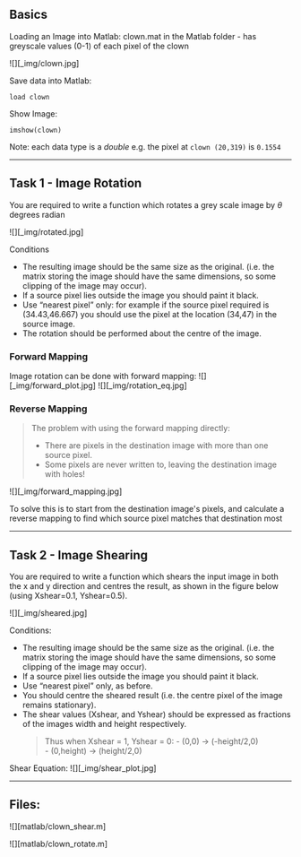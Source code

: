 ## Basics

Loading an Image into Matlab:
clown.mat in the Matlab folder - has greyscale values (0-1) of each pixel of the clown

![][_img/clown.jpg]

Save data into Matlab:
``` 
load clown
```

Show Image:
```
imshow(clown)
```

Note: each data type is a *double*
e.g. the pixel at `clown (20,319)` is `0.1554`

---
## Task 1 - Image Rotation

You are required to write a function which rotates a grey scale image by $\theta$ degrees radian

![][_img/rotated.jpg]

Conditions
- The resulting image should be the same size as the original. (i.e. the matrix storing the image should have the same dimensions, so some clipping of the image may occur).
- If a source pixel lies outside the image you should paint it black.
- Use “nearest pixel” only: for example if the source pixel required is (34.43,46.667) you should use the pixel at the location (34,47) in the source image.
- The rotation should be performed about the centre of the image.
### Forward Mapping

Image rotation can be done with forward mapping:
![][_img/forward_plot.jpg]
![][_img/rotation_eq.jpg]

### Reverse Mapping

> The problem with using the forward mapping directly:
> * There are pixels in the destination image with more than one source pixel. 
> * Some pixels are never written to, leaving the destination image with holes!

![][_img/forward_mapping.jpg]

To solve this is to start from the destination image's pixels, and calculate a reverse mapping to find which source pixel matches that destination most

---
## Task 2 - Image Shearing

You are required to write a function which shears the input image in both the x and y direction and centres the result, as shown in the figure below (using Xshear=0.1, Yshear=0.5).

![][_img/sheared.jpg]

Conditions:
- The resulting image should be the same size as the original. (i.e. the matrix storing the image should have the same dimensions, so some clipping of the image may occur).
- If a source pixel lies outside the image you should paint it black.
- Use “nearest pixel” only, as before.
- You should centre the sheared result (i.e. the centre pixel of the image remains stationary).
- The shear values (Xshear, and Yshear) should be expressed as fractions of the images width and height respectively.
	>Thus when Xshear = 1, Yshear = 0: 
		- (0,0) -> (-height/2,0)  
		- (0,height) -> (height/2,0)

Shear Equation: 
![][_img/shear_plot.jpg]

--- 
## Files:

![][matlab/clown_shear.m]

![][matlab/clown_rotate.m]
